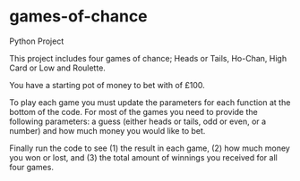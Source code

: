# games-of-chance
Python Project

<p>This project includes four games of chance; Heads or Tails, Ho-Chan, High Card or Low and Roulette.</p>

<p>You have a starting pot of money to bet with of £100.</p>

<p>To play each game you must update the parameters for each function at the bottom of the code. For most of the games you need to provide the following parameters: a guess (either heads or tails, odd or even, or a number) and how much money you would like to bet.</p>

<p>Finally run the code to see (1) the result in each game, (2) how much money you won or lost, and (3) the total amount of winnings you received for all four games.</p>

